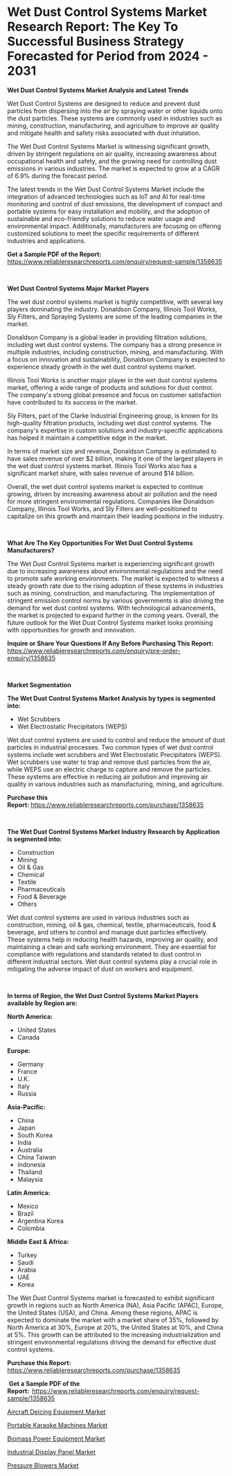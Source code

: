 <p><h1>Wet Dust Control Systems Market Research Report: The Key To Successful Business Strategy Forecasted for Period from 2024 - 2031</h1></p><p><strong>Wet Dust Control Systems Market Analysis and Latest Trends</strong></p>
<p><p>Wet Dust Control Systems are designed to reduce and prevent dust particles from dispersing into the air by spraying water or other liquids onto the dust particles. These systems are commonly used in industries such as mining, construction, manufacturing, and agriculture to improve air quality and mitigate health and safety risks associated with dust inhalation.</p><p>The Wet Dust Control Systems Market is witnessing significant growth, driven by stringent regulations on air quality, increasing awareness about occupational health and safety, and the growing need for controlling dust emissions in various industries. The market is expected to grow at a CAGR of 6.9% during the forecast period.</p><p>The latest trends in the Wet Dust Control Systems Market include the integration of advanced technologies such as IoT and AI for real-time monitoring and control of dust emissions, the development of compact and portable systems for easy installation and mobility, and the adoption of sustainable and eco-friendly solutions to reduce water usage and environmental impact. Additionally, manufacturers are focusing on offering customized solutions to meet the specific requirements of different industries and applications.</p></p>
<p><strong>Get a Sample PDF of the Report:&nbsp;</strong> <a href="https://www.reliableresearchreports.com/enquiry/request-sample/1358635">https://www.reliableresearchreports.com/enquiry/request-sample/1358635</a></p>
<p>&nbsp;</p>
<p><strong>Wet Dust Control Systems Major Market Players</strong></p>
<p><p>The wet dust control systems market is highly competitive, with several key players dominating the industry. Donaldson Company, Illinois Tool Works, Sly Filters, and Spraying Systems are some of the leading companies in the market. </p><p>Donaldson Company is a global leader in providing filtration solutions, including wet dust control systems. The company has a strong presence in multiple industries, including construction, mining, and manufacturing. With a focus on innovation and sustainability, Donaldson Company is expected to experience steady growth in the wet dust control systems market.</p><p>Illinois Tool Works is another major player in the wet dust control systems market, offering a wide range of products and solutions for dust control. The company's strong global presence and focus on customer satisfaction have contributed to its success in the market.</p><p>Sly Filters, part of the Clarke Industrial Engineering group, is known for its high-quality filtration products, including wet dust control systems. The company's expertise in custom solutions and industry-specific applications has helped it maintain a competitive edge in the market.</p><p>In terms of market size and revenue, Donaldson Company is estimated to have sales revenue of over $2 billion, making it one of the largest players in the wet dust control systems market. Illinois Tool Works also has a significant market share, with sales revenue of around $14 billion.</p><p>Overall, the wet dust control systems market is expected to continue growing, driven by increasing awareness about air pollution and the need for more stringent environmental regulations. Companies like Donaldson Company, Illinois Tool Works, and Sly Filters are well-positioned to capitalize on this growth and maintain their leading positions in the industry.</p></p>
<p>&nbsp;</p>
<p><strong>What Are The Key Opportunities For Wet Dust Control Systems Manufacturers?</strong></p>
<p><p>The Wet Dust Control Systems market is experiencing significant growth due to increasing awareness about environmental regulations and the need to promote safe working environments. The market is expected to witness a steady growth rate due to the rising adoption of these systems in industries such as mining, construction, and manufacturing. The implementation of stringent emission control norms by various governments is also driving the demand for wet dust control systems. With technological advancements, the market is projected to expand further in the coming years. Overall, the future outlook for the Wet Dust Control Systems market looks promising with opportunities for growth and innovation.</p></p>
<p><strong>Inquire or Share Your Questions If Any Before Purchasing This Report:</strong> <a href="https://www.reliableresearchreports.com/enquiry/pre-order-enquiry/1358635">https://www.reliableresearchreports.com/enquiry/pre-order-enquiry/1358635</a></p>
<p>&nbsp;</p>
<p><strong>Market Segmentation</strong></p>
<p><strong>The Wet Dust Control Systems Market Analysis by types is segmented into:</strong></p>
<p><ul><li>Wet Scrubbers</li><li>Wet Electrostatic Precipitators (WEPS)</li></ul></p>
<p><p>Wet dust control systems are used to control and reduce the amount of dust particles in industrial processes. Two common types of wet dust control systems include wet scrubbers and Wet Electrostatic Precipitators (WEPS). Wet scrubbers use water to trap and remove dust particles from the air, while WEPS use an electric charge to capture and remove the particles. These systems are effective in reducing air pollution and improving air quality in various industries such as manufacturing, mining, and agriculture.</p></p>
<p><strong>Purchase this Report:&nbsp;</strong><a href="https://www.reliableresearchreports.com/purchase/1358635">https://www.reliableresearchreports.com/purchase/1358635</a></p>
<p>&nbsp;</p>
<p><strong>The Wet Dust Control Systems Market Industry Research by Application is segmented into:</strong></p>
<p><ul><li>Construction</li><li>Mining</li><li>Oil & Gas</li><li>Chemical</li><li>Textile</li><li>Pharmaceuticals</li><li>Food & Beverage</li><li>Others</li></ul></p>
<p><p>Wet dust control systems are used in various industries such as construction, mining, oil & gas, chemical, textile, pharmaceuticals, food & beverage, and others to control and manage dust particles effectively. These systems help in reducing health hazards, improving air quality, and maintaining a clean and safe working environment. They are essential for compliance with regulations and standards related to dust control in different industrial sectors. Wet dust control systems play a crucial role in mitigating the adverse impact of dust on workers and equipment.</p></p>
<p>&nbsp;</p>
<p><strong>In terms of Region, the Wet Dust Control Systems Market Players available by Region are:</strong></p>
<p>
    <p> <strong> North America: </strong>
        <ul>
            <li>United States</li>
            <li>Canada</li>
        </ul>
        </p> 
    <p> <strong> Europe: </strong>
        <ul>
            <li>Germany</li>
            <li>France</li>
            <li>U.K.</li>
            <li>Italy</li>
            <li>Russia</li>
        </ul>
        </p> 
    <p> <strong> Asia-Pacific: </strong>
        <ul>
            <li>China</li>
            <li>Japan</li>
            <li>South Korea</li>
            <li>India</li>
            <li>Australia</li>
            <li>China Taiwan</li>
            <li>Indonesia</li>
            <li>Thailand</li>
            <li>Malaysia</li>
        </ul>
        </p> 
    <p> <strong> Latin America: </strong>
        <ul>
            <li>Mexico</li>
            <li>Brazil</li>
            <li>Argentina Korea</li>
            <li>Colombia</li>
        </ul>
        </p> 
    <p> <strong> Middle East & Africa: </strong>
        <ul>
            <li>Turkey</li>
            <li>Saudi</li>
            <li>Arabia</li>
            <li>UAE</li>
            <li>Korea</li>
        </ul>
    </p>
    </p>
<p><p>The Wet Dust Control Systems market is forecasted to exhibit significant growth in regions such as North America (NA), Asia Pacific (APAC), Europe, the United States (USA), and China. Among these regions, APAC is expected to dominate the market with a market share of 35%, followed by North America at 30%, Europe at 20%, the United States at 10%, and China at 5%. This growth can be attributed to the increasing industrialization and stringent environmental regulations driving the demand for effective dust control systems.</p></p>
<p><strong>Purchase this Report: </strong><a href="https://www.reliableresearchreports.com/purchase/1358635">https://www.reliableresearchreports.com/purchase/1358635</a></p>
<p>&nbsp;<strong>Get a Sample PDF of the Report:&nbsp;&nbsp;</strong><a href="https://www.reliableresearchreports.com/enquiry/request-sample/1358635">https://www.reliableresearchreports.com/enquiry/request-sample/1358635</a></p>
<p><strong></strong></p>
<p><p><a href="https://medium.com/@jadenlegros2023/decoding-aircraft-deicing-equipment-market-metrics-market-share-trends-and-growth-patterns-bba0cbd7fa0c">Aircraft Deicing Equipment Market</a></p><p><a href="https://medium.com/@jadenlegros2023/portable-karaoke-machines-market-competitive-analysis-market-trends-and-forecast-to-2031-7e255751d89e">Portable Karaoke Machines Market</a></p><p><a href="https://medium.com/@jadenlegros2023/biomass-power-equipment-market-report-reveals-the-latest-trends-and-growth-opportunities-of-this-1897da3b83c4">Biomass Power Equipment Market</a></p><p><a href="https://medium.com/@jadenlegros2023/industrial-display-panel-market-analysis-its-cagr-market-segmentation-and-global-industry-b7039a50cb40">Industrial Display Panel Market</a></p><p><a href="https://medium.com/@jadenlegros2023/pressure-blowers-market-report-reveals-the-latest-trends-and-growth-opportunities-of-this-market-93f0c7f6c1cd">Pressure Blowers Market</a></p></p>